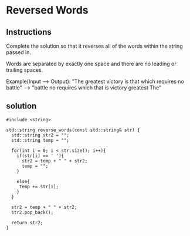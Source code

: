 # Reversed Words

## Instructions

Complete the solution so that it reverses all of the words within the string passed in.

Words are separated by exactly one space and there are no leading or trailing spaces.

Example(Input --> Output):
"The greatest victory is that which requires no battle" --> "battle no requires which that is victory greatest The"

## solution

```
#include <string>

std::string reverse_words(const std::string& str) {
  std::string str2 = "";
  std::string temp = "";
  
  for(int i = 0; i < str.size(); i++){
    if(str[i] == ' '){
      str2 = temp + " " + str2;
      temp = "";
    }
      
    else{
     temp += str[i];
    }
  }
  
  str2 = temp + " " + str2;
  str2.pop_back();
  
  return str2;
}
```
